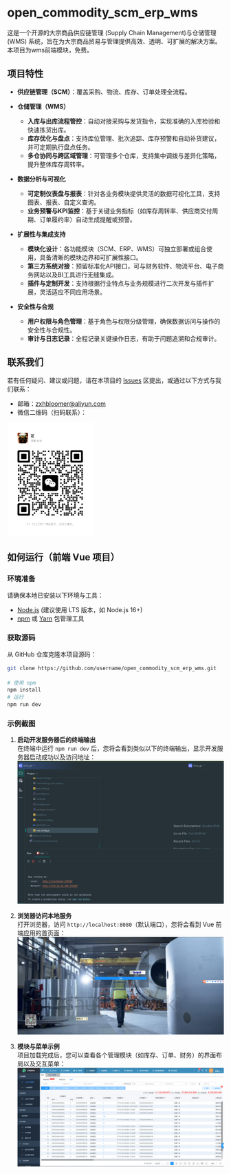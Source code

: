 # open_commodity_scm_erp_wms
这是一个开源的大宗商品供应链管理 (Supply Chain Management)与仓储管理 (WMS) 系统，旨在为大宗商品贸易与管理提供高效、透明、可扩展的解决方案。
本项目为wms前端模块，免费。

## 项目特性
- **供应链管理（SCM）**：覆盖采购、物流、库存、订单处理全流程。
- **仓储管理（WMS）**
  - **入库与出库流程管控**：自动对接采购与发货指令，实现准确的入库检验和快速拣货出库。
  - **库存优化与盘点**：支持库位管理、批次追踪、库存预警和自动补货建议，并可定期执行盘点任务。
  - **多仓协同与跨区域管理**：可管理多个仓库，支持集中调拨与差异化策略，提升整体库存周转率。
- **数据分析与可视化**
  - **可定制仪表盘与报表**：针对各业务模块提供灵活的数据可视化工具，支持图表、报表、自定义查询。
  - **业务预警与KPI监控**：基于关键业务指标（如库存周转率、供应商交付周期、订单履约率）自动生成提醒或预警。

- **扩展性与集成支持**
  - **模块化设计**：各功能模块（SCM、ERP、WMS）可独立部署或组合使用，具备清晰的模块边界和可扩展性接口。
  - **第三方系统对接**：预留标准化API接口，可与财务软件、物流平台、电子商务网站以及BI工具进行无缝集成。
  - **插件与定制开发**：支持根据行业特点与业务规模进行二次开发与插件扩展，灵活适应不同应用场景。

- **安全性与合规**
  - **用户权限与角色管理**：基于角色与权限分级管理，确保数据访问与操作的安全性与合规性。
  - **审计与日志记录**：全程记录关键操作日志，有助于问题追溯和合规审计。

## 联系我们
若有任何疑问、建议或问题，请在本项目的 [Issues](https://github.com/zxhbloomer/open_commodity_scm_erp_wms/issues) 区提出，或通过以下方式与我们联系：
- 邮箱：zxhbloomer@aliyun.com
- 微信二维码（扫码联系）：
<img src="./docs/images/my_wechat_qr_code.jpg" alt="微信二维码" width="200" />

## 如何运行（前端 Vue 项目）

### 环境准备
请确保本地已安装以下环境与工具：
- [Node.js](https://nodejs.org/) (建议使用 LTS 版本，如 Node.js 16+)
- [npm](https://www.npmjs.com/) 或 [Yarn](https://yarnpkg.com/) 包管理工具

### 获取源码
从 GitHub 仓库克隆本项目源码：
```bash
git clone https://github.com/username/open_commodity_scm_erp_wms.git

# 使用 npm
npm install
# 运行
npm run dev
```

### 示例截图

1. **启动开发服务器后的终端输出**  
   在终端中运行 `npm run dev` 后，您将会看到类似以下的终端输出，显示开发服务器启动成功以及访问地址：  
   ![终端输出截图](./docs/images/run_dev.png)

2. **浏览器访问本地服务**  
   打开浏览器，访问 `http://localhost:8080`（默认端口），您将会看到 Vue 前端应用的首页面：  
   ![首页界面截图](./docs/images/login.png)

3. **模块与菜单示例**  
   项目加载完成后，您可以查看各个管理模块（如库存、订单、财务）的界面布局以及交互菜单：  
   ![菜单与模块界面截图](./docs/images/入库计划.png)




